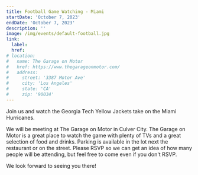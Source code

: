 ```yaml
---
title: Football Game Watching - Miami 
startDate: 'October 7, 2023'
endDate: 'October 7, 2023'
description: ''
image: /img/events/default-football.jpg
link:
  label:
  href:
# location:
#   name: The Garage on Motor
#   href: https://www.thegarageonmotor.com/
#   address:
#     street: '3387 Motor Ave'
#     city: 'Los Angeles'
#     state: 'CA'
#     zip: '90034'
---
```


Join us and watch the Georgia Tech Yellow Jackets take on the Miami Hurricanes.

We will be meeting at The Garage on Motor in Culver City. The Garage on Motor is a great place to watch the game with plenty of TVs and a great selection of food and drinks. Parking is available in the lot next the restaurant or on the street. Please RSVP so we can get an idea of how many people will be attending, but feel free to come even if you don't RSVP.

We look forward to seeing you there!
